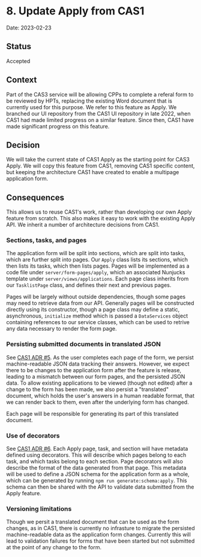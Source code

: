 # 8. Update Apply from CAS1

Date: 2023-02-23

## Status

Accepted

## Context

Part of the CAS3 service will be allowing CPPs to complete a referal form to be reviewed by HPTs, replacing the existing Word document that is currently used for this purpose. We refer to this feature as Apply. We branched our UI repository from the CAS1 UI repository in late 2022, when CAS1 had made limited progress on a similar feature. Since then, CAS1 have made significant progress on this feature.

## Decision

We will take the current state of CAS1 Apply as the starting point for CAS3 Apply. We will copy this feature from CAS1, removing CAS1 specific content, but keeping the architecture CAS1 have created to enable a multipage application form.

## Consequences

This allows us to reuse CAS1's work, rather than developing our own Apply feature from scratch. This also makes it easy to work with the existing Apply API. We inherit a number of architecture decisions from CAS1.

### Sections, tasks, and pages

The application form will be split into sections, which are split into tasks, which are further split into pages. Our `Apply` class lists its sections, which then lists its tasks, which then lists pages. Pages will be implemented as a code file under `server/form-pages/apply`, which an associated Nunjucks template under `server/views/applications`. Each page class inherits from our `TasklistPage` class, and defines their next and previous pages.

Pages will be largely without outside dependencies, though some pages may need to retrieve data from our API. Generally pages will be constructed directly using its constructor, though a page class may define a static, asynchronous, `initialize` method which is passed a `DataServices` object containing references to our service classes, which can be used to retrive any data necessary to render the form page.

### Persisting submitted documents in translated JSON

See [CAS1 ADR #5](https://github.com/ministryofjustice/hmpps-approved-premises-ui/blob/main/doc/architecture/decisions/0006-use-decorators-to-define-form-pages-and-record-metadata.md). As the user completes each page of the form, we persist machine-readable JSON data tracking their answers. However, we expect there to be changes to the application form after the feature is release, leading to a mismatch between our form pages, and the persisted JSON data. To allow existing applications to be viewed (though not edited) after a change to the form has been made, we also persist a "translated" document, which holds the user's answers in a human readable format, that we can render back to them, even after the underlying form has changed.

Each page will be responsible for generating its part of this translated document.

### Use of decorators

See [CAS1 ADR #6](https://github.com/ministryofjustice/hmpps-approved-premises-ui/blob/main/doc/architecture/decisions/0006-use-decorators-to-define-form-pages-and-record-metadata.md). Each Apply page, task, and section will have metadata defined using decorators. This will describe which pages belong to each task, and which tasks belong to each section. Page decorators will also describe the format of the data generated from that page. This metadata will be used to define a JSON schema for the application form as a whole, which can be generated by running `npm run generate:schema:apply`. This schema can then be shared with the API to validate data submitted from the Apply feature.

### Versioning limitations

Though we persit a translated document that can be used as the form changes, as in CAS1, there is currently no infrasture to migrate the persisted machine-readable data as the application form changes. Currently this will lead to validation failures for forms that have been started but not submitted at the point of any change to the form.
